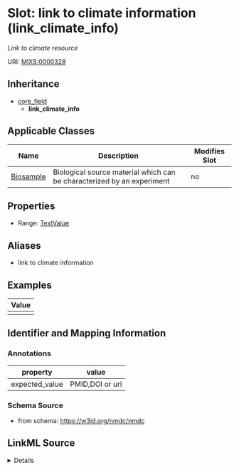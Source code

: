 # Slot: link to climate information (link_climate_info)


_Link to climate resource_



URI: [MIXS:0000328](https://w3id.org/mixs/0000328)




## Inheritance

* [core_field](core_field.md)
    * **link_climate_info**





## Applicable Classes

| Name | Description | Modifies Slot |
| --- | --- | --- |
[Biosample](Biosample.md) | Biological source material which can be characterized by an experiment |  no  |







## Properties

* Range: [TextValue](TextValue.md)



## Aliases


* link to climate information




## Examples

| Value |
| --- |
|  |

## Identifier and Mapping Information





### Annotations

| property | value |
| --- | --- |
| expected_value | PMID,DOI or url || occurrence | 1 |



### Schema Source


* from schema: https://w3id.org/nmdc/nmdc




## LinkML Source

<details>
```yaml
name: link_climate_info
annotations:
  expected_value:
    tag: expected_value
    value: PMID,DOI or url
  occurrence:
    tag: occurrence
    value: '1'
description: Link to climate resource
title: link to climate information
examples:
- value: ''
from_schema: https://w3id.org/nmdc/nmdc
aliases:
- link to climate information
rank: 1000
is_a: core field
string_serialization: '{PMID}|{DOI}|{URL}'
slot_uri: MIXS:0000328
multivalued: false
alias: link_climate_info
domain_of:
- Biosample
range: TextValue

```
</details>